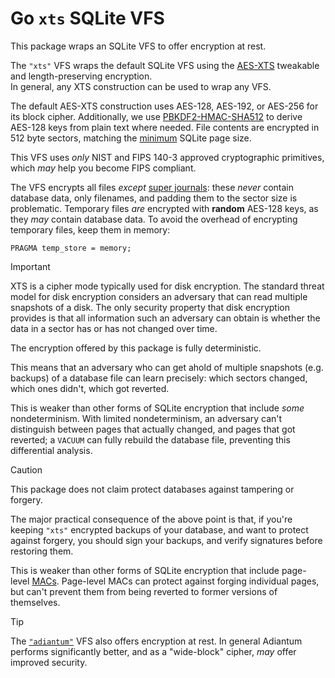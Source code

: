 # Go `xts` SQLite VFS

This package wraps an SQLite VFS to offer encryption at rest.

The `"xts"` VFS wraps the default SQLite VFS using the
[AES-XTS](https://pkg.go.dev/golang.org/x/crypto/xts)
tweakable and length-preserving encryption.\
In general, any XTS construction can be used to wrap any VFS.

The default AES-XTS construction uses AES-128, AES-192, or AES-256
for its block cipher.
Additionally, we use [PBKDF2-HMAC-SHA512](https://pkg.go.dev/crypto/pbkdf2)
to derive AES-128 keys from plain text where needed.
File contents are encrypted in 512 byte sectors, matching the
[minimum](https://sqlite.org/fileformat.html#pages) SQLite page size.

This VFS uses _only_ NIST and FIPS 140-3 approved cryptographic primitives,
which _may_ help you become FIPS compliant.

The VFS encrypts all files _except_
[super journals](https://sqlite.org/tempfiles.html#super_journal_files):
these _never_ contain database data, only filenames,
and padding them to the sector size is problematic.
Temporary files _are_ encrypted with **random** AES-128 keys,
as they _may_ contain database data.
To avoid the overhead of encrypting temporary files,
keep them in memory:

    PRAGMA temp_store = memory;

> [!IMPORTANT]
> XTS is a cipher mode typically used for disk encryption.
> The standard threat model for disk encryption considers an adversary
> that can read multiple snapshots of a disk.
> The only security property that disk encryption provides
> is that all information such an adversary can obtain
> is whether the data in a sector has or has not changed over time.

The encryption offered by this package is fully deterministic.

This means that an adversary who can get ahold of multiple snapshots
(e.g. backups) of a database file can learn precisely:
which sectors changed, which ones didn't, which got reverted.

This is weaker than other forms of SQLite encryption
that include *some* nondeterminism.
With limited nondeterminism, an adversary can't distinguish between
pages that actually changed, and pages that got reverted;
a `VACUUM` can fully rebuild the database file,
preventing this differential analysis.

> [!CAUTION]
> This package does not claim protect databases against tampering or forgery.

The major practical consequence of the above point is that,
if you're keeping `"xts"` encrypted backups of your database,
and want to protect against forgery, you should sign your backups,
and verify signatures before restoring them.

This is weaker than other forms of SQLite encryption
that include page-level [MACs](https://en.wikipedia.org/wiki/Message_authentication_code).
Page-level MACs can protect against forging individual pages,
but can't prevent them from being reverted to former versions of themselves.

> [!TIP]
> The [`"adiantum"`](../adiantum/README.md) VFS also offers encryption at rest.
> In general Adiantum performs significantly better,
> and as a "wide-block" cipher, _may_ offer improved security.
